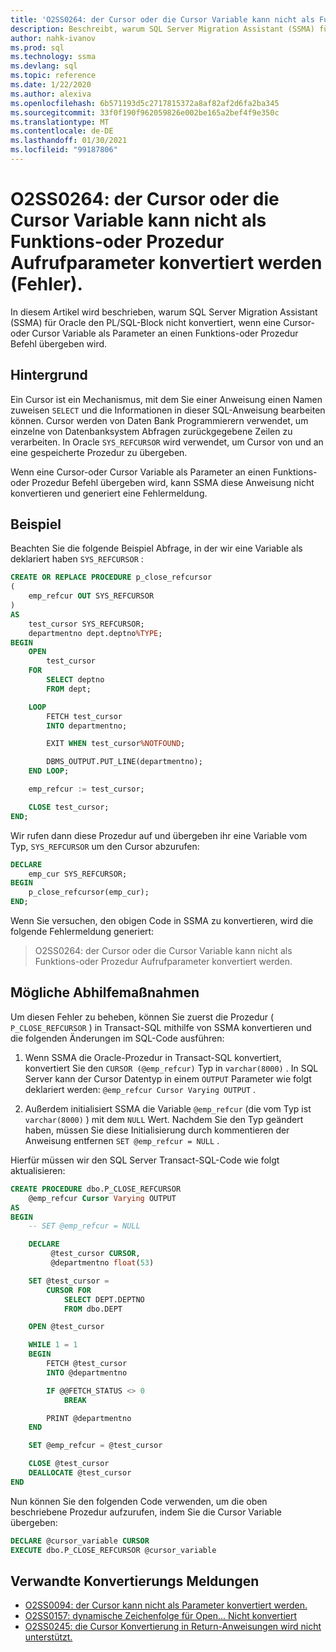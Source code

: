 ```yaml
---
title: 'O2SS0264: der Cursor oder die Cursor Variable kann nicht als Funktions-oder Prozedur Aufrufparameter konvertiert werden (Fehler).'
description: Beschreibt, warum SQL Server Migration Assistant (SSMA) für Oracle den PL/SQL-Block nicht konvertiert, wenn eine Cursor-oder Cursor Variable als Parameter an einen Funktions-oder Prozedur Befehl übergeben wird.
author: nahk-ivanov
ms.prod: sql
ms.technology: ssma
ms.devlang: sql
ms.topic: reference
ms.date: 1/22/2020
ms.author: alexiva
ms.openlocfilehash: 6b571193d5c2717815372a8af82af2d6fa2ba345
ms.sourcegitcommit: 33f0f190f962059826e002be165a2bef4f9e350c
ms.translationtype: MT
ms.contentlocale: de-DE
ms.lasthandoff: 01/30/2021
ms.locfileid: "99187806"
---
```

# <a name="o2ss0264-unable-to-convert-cursor-or-cursor-variable-as-a-function-or-procedure-call-parameter-error"></a>O2SS0264: der Cursor oder die Cursor Variable kann nicht als Funktions-oder Prozedur Aufrufparameter konvertiert werden (Fehler).

In diesem Artikel wird beschrieben, warum SQL Server Migration Assistant (SSMA) für Oracle den PL/SQL-Block nicht konvertiert, wenn eine Cursor-oder Cursor Variable als Parameter an einen Funktions-oder Prozedur Befehl übergeben wird.

## <a name="background"></a>Hintergrund

Ein Cursor ist ein Mechanismus, mit dem Sie einer Anweisung einen Namen zuweisen `SELECT` und die Informationen in dieser SQL-Anweisung bearbeiten können. Cursor werden von Daten Bank Programmierern verwendet, um einzelne von Datenbanksystem Abfragen zurückgegebene Zeilen zu verarbeiten. In Oracle `SYS_REFCURSOR` wird verwendet, um Cursor von und an eine gespeicherte Prozedur zu übergeben.

Wenn eine Cursor-oder Cursor Variable als Parameter an einen Funktions-oder Prozedur Befehl übergeben wird, kann SSMA diese Anweisung nicht konvertieren und generiert eine Fehlermeldung.

## <a name="example"></a>Beispiel

Beachten Sie die folgende Beispiel Abfrage, in der wir eine Variable als deklariert haben `SYS_REFCURSOR` :

```sql
CREATE OR REPLACE PROCEDURE p_close_refcursor
(
    emp_refcur OUT SYS_REFCURSOR
)
AS
    test_cursor SYS_REFCURSOR;
    departmentno dept.deptno%TYPE;
BEGIN
    OPEN
        test_cursor
    FOR
        SELECT deptno
        FROM dept;

    LOOP
        FETCH test_cursor
        INTO departmentno;

        EXIT WHEN test_cursor%NOTFOUND;

        DBMS_OUTPUT.PUT_LINE(departmentno);
    END LOOP;

    emp_refcur := test_cursor;

    CLOSE test_cursor;
END;
```

Wir rufen dann diese Prozedur auf und übergeben ihr eine Variable vom Typ, `SYS_REFCURSOR` um den Cursor abzurufen:

```sql
DECLARE
    emp_cur SYS_REFCURSOR;
BEGIN
    p_close_refcursor(emp_cur);
END;
```

Wenn Sie versuchen, den obigen Code in SSMA zu konvertieren, wird die folgende Fehlermeldung generiert:

> O2SS0264: der Cursor oder die Cursor Variable kann nicht als Funktions-oder Prozedur Aufrufparameter konvertiert werden.

## <a name="possible-remedies"></a>Mögliche Abhilfemaßnahmen

Um diesen Fehler zu beheben, können Sie zuerst die Prozedur ( `P_CLOSE_REFCURSOR` ) in Transact-SQL mithilfe von SSMA konvertieren und die folgenden Änderungen im SQL-Code ausführen:

1. Wenn SSMA die Oracle-Prozedur in Transact-SQL konvertiert, konvertiert Sie den `CURSOR (@emp_refcur)` Typ in `varchar(8000)` . In SQL Server kann der Cursor Datentyp in einem `OUTPUT` Parameter wie folgt deklariert werden: `@emp_refcur Cursor Varying OUTPUT` .

2. Außerdem initialisiert SSMA die Variable `@emp_refcur` (die vom Typ ist `varchar(8000)` ) mit dem `NULL` Wert. Nachdem Sie den Typ geändert haben, müssen Sie diese Initialisierung durch kommentieren der Anweisung entfernen `SET @emp_refcur = NULL` .

Hierfür müssen wir den SQL Server Transact-SQL-Code wie folgt aktualisieren:

```sql
CREATE PROCEDURE dbo.P_CLOSE_REFCURSOR
    @emp_refcur Cursor Varying OUTPUT
AS
BEGIN
    -- SET @emp_refcur = NULL

    DECLARE
         @test_cursor CURSOR,
         @departmentno float(53)

    SET @test_cursor =
        CURSOR FOR
            SELECT DEPT.DEPTNO
            FROM dbo.DEPT

    OPEN @test_cursor

    WHILE 1 = 1
    BEGIN
        FETCH @test_cursor
        INTO @departmentno

        IF @@FETCH_STATUS <> 0
            BREAK

        PRINT @departmentno
    END

    SET @emp_refcur = @test_cursor

    CLOSE @test_cursor
    DEALLOCATE @test_cursor
END
```

Nun können Sie den folgenden Code verwenden, um die oben beschriebene Prozedur aufzurufen, indem Sie die Cursor Variable übergeben:

```sql
DECLARE @cursor_variable CURSOR
EXECUTE dbo.P_CLOSE_REFCURSOR @cursor_variable
```

## <a name="related-conversion-messages"></a>Verwandte Konvertierungs Meldungen

* [O2SS0094: der Cursor kann nicht als Parameter konvertiert werden.](o2ss0094.md)
* [O2SS0157: dynamische Zeichenfolge für Open... Nicht konvertiert](o2ss0157.md)
* [O2SS0245: die Cursor Konvertierung in Return-Anweisungen wird nicht unterstützt.](o2ss0245.md)
